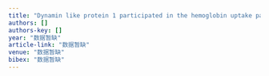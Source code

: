 ```yaml
---
title: "Dynamin like protein 1 participated in the hemoglobin uptake pathwayof Plasmodium falciparum"
authors: []
authors-key: []
year: "数据暂缺"
article-link: "数据暂缺"
venue: "数据暂缺"
bibex: "数据暂缺"
---
```

